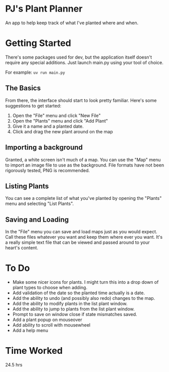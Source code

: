 # PJ's Plant Planner

An app to help keep track of what I've planted where and when.

# Getting Started

There's some packages used for dev, but the application itself doesn't require any special
additions. Just launch main.py using your tool of choice.

For example: `uv run main.py`

## The Basics

From there, the interface should start to look pretty familiar. Here's some suggestions to
get started:

1. Open the "File" menu and click "New File"
2. Open the "Plants" menu and click "Add Plant"
3. Give it a name and a planted date.
4. Click and drag the new plant around on the map

## Importing a background

Granted, a white screen isn't much of a map. You can use the "Map" menu to import an image file
to use as the background. File formats have not been rigorously tested, PNG is recommended.

## Listing Plants

You can see a complete list of what you've planted by opening the "Plants" menu and selecting
"List Plants".

## Saving and Loading

In the "File" menu you can save and load maps just as you would expect. Call these files whatever
you want and keep them where ever you want. It's a really simple text file that can be viewed and
passed around to your heart's content.

# To Do

- Make some nicer icons for plants. I might turn this into a drop down of plant types to
choose when adding.
- Add validation of the date so the planted time actually is a date.
- Add the ability to undo (and possibly also redo) changes to the map.
- Add the ability to modify plants in the list plant window.
- Add the ability to jump to plants from the list plant window.
- Prompt to save on window close if state mismatches saved.
- Add a plant popup on mouseover
- Add ability to scroll with mousewheel
- Add a help menu

# Time Worked

24.5 hrs

